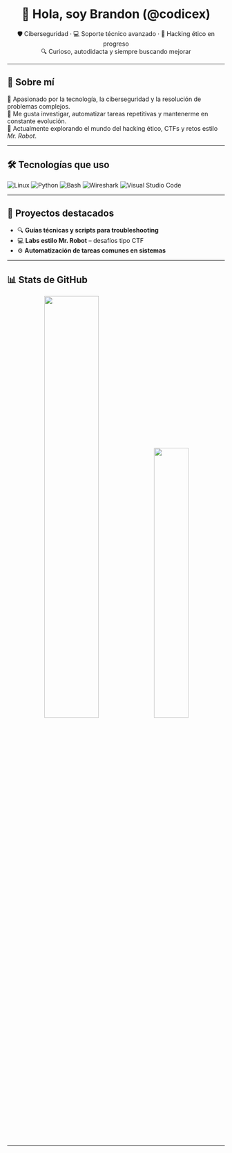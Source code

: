 <h1 align="center">👋 Hola, soy Brandon (@codicex)</h1>

<p align="center">
🛡️ Ciberseguridad · 💻 Soporte técnico avanzado · 🧠 Hacking ético en progreso <br>
🔍 Curioso, autodidacta y siempre buscando mejorar
</p>

---

## 🚀 Sobre mí

🎯 Apasionado por la tecnología, la ciberseguridad y la resolución de problemas complejos.  
🧩 Me gusta investigar, automatizar tareas repetitivas y mantenerme en constante evolución.  
🧠 Actualmente explorando el mundo del hacking ético, CTFs y retos estilo *Mr. Robot*.

---

## 🛠️ Tecnologías que uso
![Linux](https://img.shields.io/badge/-Linux-000?style=flat&logo=linux)
![Python](https://img.shields.io/badge/-Python-3776AB?style=flat&logo=python)
![Bash](https://img.shields.io/badge/-Bash-4EAA25?style=flat&logo=gnu-bash)
![Wireshark](https://img.shields.io/badge/-Wireshark-1679A7?style=flat&logo=wireshark)
![Visual Studio Code](https://img.shields.io/badge/-VSCode-007ACC?style=flat&logo=visual-studio-code)

---

## 📌 Proyectos destacados

- 🔍 **Guías técnicas y scripts para troubleshooting**
- 💻 **Labs estilo Mr. Robot** – desafíos tipo CTF
- ⚙️ **Automatización de tareas comunes en sistemas**

---

## 📊 Stats de GitHub

<p align="center">
  <img src="https://github-readme-stats.vercel.app/api?username=codicex&show_icons=true&theme=tokyonight" width="50%" />
  <img src="https://github-readme-stats.vercel.app/api/top-langs/?username=codicex&layout=compact&theme=tokyonight" width="40%" />
</p>

---

